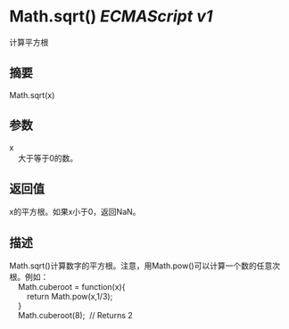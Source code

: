 # Math.sqrt() _ECMAScript v1_

计算平方根

## 摘要

Math.sqrt(x)

## 参数

x  
    大于等于0的数。

## 返回值

x的平方根。如果x小于0，返回NaN。

## 描述

Math.sqrt()计算数字的平方根。注意，用Math.pow()可以计算一个数的任意次根。例如：  
    Math.cuberoot = function(x){  
        return Math.pow(x,1/3);  
    }  
    Math.cuberoot(8);  // Returns 2

